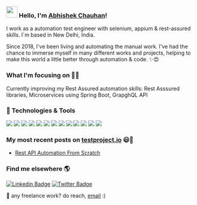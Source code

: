 ### <img src="https://media.giphy.com/media/hvRJCLFzcasrR4ia7z/giphy.gif" width="30px"> Hello, I'm [Abhishek Chauhan](https://www.linkedin.com/in/abhishek-chauhan-58a490156/)!

I work as a automation test engineer with selenium, appium & rest-assured skills. I´m based in New Delhi, India.

Since 2018, I've been living and automating the manual work. I've had the chance to immerse myself in many different works and projects, helping to make this world a little better through automation & code. ✨😍

### What I'm focusing on 👨‍💻

Currently improving my Rest Assured automation skills: Rest Asssured libraries, Microservices using Spring Boot, GrapghQL API <br />

### 🔧 Technologies & Tools

![](https://img.shields.io/badge/Java-ED8B00?style=for-the-badge&logo=java&logoColor=white)
![](https://img.shields.io/badge/Selenium-43B02A?style=for-the-badge&logo=Selenium&logoColor=white)
![](https://img.shields.io/badge/RestAssured-05CC47?style=for-the-badge&logo=restassured&logoColor=white)
![](https://img.shields.io/badge/Appium-330F63?style=for-the-badge&logo=appium&logoColor=white)
![](https://img.shields.io/badge/MySQL-00000F?style=for-the-badge&logo=mysql&logoColor=white)
![](https://img.shields.io/badge/MongoDB-4EA94B?style=for-the-badge&logo=mongodb&logoColor=white)
![](https://img.shields.io/badge/Postman-FF6C37?style=for-the-badge&logo=Postman&logoColor=white)
![](https://img.shields.io/badge/Jenkins-D24939?style=for-the-badge&logo=Jenkins&logoColor=white)
![](https://img.shields.io/badge/pCloudy-2C2D72?style=for-the-badge&logo=pCloudy&logoColor=white)
![](https://img.shields.io/badge/Browserstack-%23FF6600.svg?&style=for-the-badge&logo=Browserstack&logoColor=white)
![](https://img.shields.io/badge/Saucelabs-00ADD8?style=for-the-badge&logo=Saucelabs&logoColor=white)
![](https://img.shields.io/badge/Swagger-239120?style=for-the-badge&logo=Swagger&logoColor=white)
![](https://img.shields.io/badge/intellij-2F2625?style=for-the-badge&logo=intellij&logoColor=white)

### My most recent posts on [testproject.io](https://blog.testproject.io/2021/07/28/rest-api-automation-from-scratch/) 😃🧾
<!-- BLOG-POST-LIST:START -->
- [Rest API Automation From Scratch](https://blog.testproject.io/2021/07/28/rest-api-automation-from-scratch/)
<!-- BLOG-POST-LIST:END -->

### Find me elsewhere 🌎

[![Linkedin Badge](https://img.shields.io/badge/-LinkedIn-blue?style=flat-square&logo=Linkedin&logoColor=white&link=https://www.linkedin.com/in/harshkumarkhatri/)](https://www.linkedin.com/in/abhishek-chauhan-58a490156/)  [![Twitter Badge](https://img.shields.io/badge/-Twitter-1ca0f1?style=flat-square&labelColor=1ca0f1&logo=twitter&logoColor=white&link=https://twitter.com/Abhishakee)](https://twitter.com/Abhishakee)

💼 any freelance work? do reach, [email](mailto:abhi.c8527@gmail.com) :)
